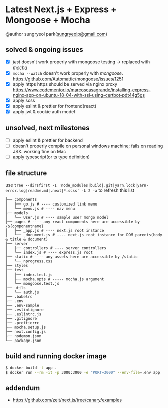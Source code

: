 # Latest Next.js + Express + Mongoose + Mocha

@author sungryeol park(sungryeolp@gmail.com)

## solved & ongoing issues
 - [x] *jest* doesn't work properly with mongoose testing -> replaced with *mocha*
 - [x] `mocha --watch` doesn't work properly with *mongoose*.
    https://github.com/Automattic/mongoose/issues/1251
 - [x] apply https
    https should be served via nginx proxy
    https://www.codementor.io/marcoscasagrande/installing-express-nginx-app-on-ubuntu-18-04-with-ssl-using-certbot-pdt44g5gs
 - [x] apply scss
 - [x] apply eslint & prettier for frontend(react)
 - [x] apply jwt & cookie auth model

## unsolved, next milestones
 - [ ] apply eslint & prettier for backend
 - [ ] doesn't properly compile on personal windows machine; fails on reading JSX. working fine on Mac
 - [ ] apply typescript(or ts type definition)

## file structure
use `tree --dirsfirst -I 'node_modules|build|.git|yarn.lock|yarn-error.log|readme.md|.next|*.scss' -L 2 -a` to refresh this list
```.
├── components
│   ├── go.js # ---- customized link menu
│   └── menu.js # ---- nav menu
├── models
│   └── User.js # ---- sample user mongo model
├── pages # ---- any react components here are accessible by /${componentname}
│   ├── _app.js # ---- next.js root instance 
│   └── _document.js # ---- next.js root instance for DOM parents(body & title & document)
├── server
│   ├── controllers # ---- server controllers
│   └── index.js # ---- express.js root
├── static # ---- any assets here are accessible by /static
│   └── nprogress.css
├── styles
├── test
│   ├── index.test.js
│   ├── mocha.opts # ----- mocha.js argument
│   └── mongoose.test.js
├── utils
│   └── auth.js
├── .babelrc
├── .env
├── .env-sample
├── .eslintignore
├── .eslintrc.js
├── .gitignore
├── .prettierrc
├── mocha.setup.js
├── next.config.js
├── nodemon.json
└── package.json
```

## build and running docker image
```bash
$ docker build -t app .
$ docker run --rm -it -p 3000:3000 -e "PORT=3000" --env-file=.env app
```

## addendum
 - https://github.com/zeit/next.js/tree/canary/examples